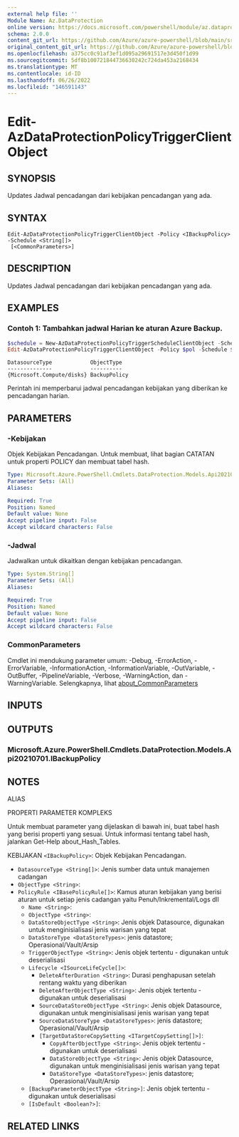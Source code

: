```yaml
---
external help file: ''
Module Name: Az.DataProtection
online version: https://docs.microsoft.com/powershell/module/az.dataprotection/edit-azdataprotectionpolicytriggerclientobject
schema: 2.0.0
content_git_url: https://github.com/Azure/azure-powershell/blob/main/src/DataProtection/help/Edit-AzDataProtectionPolicyTriggerClientObject.md
original_content_git_url: https://github.com/Azure/azure-powershell/blob/main/src/DataProtection/help/Edit-AzDataProtectionPolicyTriggerClientObject.md
ms.openlocfilehash: a375cc0c91af3ef1d095a29691517e3d450f1d99
ms.sourcegitcommit: 5df8b100721844736630242c724da453a2168434
ms.translationtype: MT
ms.contentlocale: id-ID
ms.lasthandoff: 06/26/2022
ms.locfileid: "146591143"
---
```

# Edit-AzDataProtectionPolicyTriggerClientObject

## SYNOPSIS
Updates Jadwal pencadangan dari kebijakan pencadangan yang ada.

## SYNTAX

```
Edit-AzDataProtectionPolicyTriggerClientObject -Policy <IBackupPolicy> -Schedule <String[]>
 [<CommonParameters>]
```

## DESCRIPTION
Updates Jadwal pencadangan dari kebijakan pencadangan yang ada.

## EXAMPLES

### Contoh 1: Tambahkan jadwal Harian ke aturan Azure Backup.
```powershell
$schedule = New-AzDataProtectionPolicyTriggerScheduleClientObject -ScheduleDays (Get-Date) -IntervalType Daily -IntervalCount 1
Edit-AzDataProtectionPolicyTriggerClientObject -Policy $pol -Schedule $schedule
```

```output
DatasourceType            ObjectType
--------------            ----------
{Microsoft.Compute/disks} BackupPolicy
```

Perintah ini memperbarui jadwal pencadangan kebijakan yang diberikan ke pencadangan harian.

## PARAMETERS

### -Kebijakan
Objek Kebijakan Pencadangan.
Untuk membuat, lihat bagian CATATAN untuk properti POLICY dan membuat tabel hash.

```yaml
Type: Microsoft.Azure.PowerShell.Cmdlets.DataProtection.Models.Api20210701.IBackupPolicy
Parameter Sets: (All)
Aliases:

Required: True
Position: Named
Default value: None
Accept pipeline input: False
Accept wildcard characters: False
```

### -Jadwal
Jadwalkan untuk dikaitkan dengan kebijakan pencadangan.

```yaml
Type: System.String[]
Parameter Sets: (All)
Aliases:

Required: True
Position: Named
Default value: None
Accept pipeline input: False
Accept wildcard characters: False
```

### CommonParameters
Cmdlet ini mendukung parameter umum: -Debug, -ErrorAction, -ErrorVariable, -InformationAction, -InformationVariable, -OutVariable, -OutBuffer, -PipelineVariable, -Verbose, -WarningAction, dan -WarningVariable. Selengkapnya, lihat [about_CommonParameters](http://go.microsoft.com/fwlink/?LinkID=113216)

## INPUTS

## OUTPUTS

### Microsoft.Azure.PowerShell.Cmdlets.DataProtection.Models.Api20210701.IBackupPolicy

## NOTES

ALIAS

PROPERTI PARAMETER KOMPLEKS

Untuk membuat parameter yang dijelaskan di bawah ini, buat tabel hash yang berisi properti yang sesuai. Untuk informasi tentang tabel hash, jalankan Get-Help about_Hash_Tables.


KEBIJAKAN `<IBackupPolicy>`: Objek Kebijakan Pencadangan.
  - `DatasourceType <String[]>`: Jenis sumber data untuk manajemen cadangan
  - `ObjectType <String>`: 
  - `PolicyRule <IBasePolicyRule[]>`: Kamus aturan kebijakan yang berisi aturan untuk setiap jenis cadangan yaitu Penuh/Inkremental/Logs dll
    - `Name <String>`: 
    - `ObjectType <String>`: 
    - `DataStoreObjectType <String>`: Jenis objek Datasource, digunakan untuk menginisialisasi jenis warisan yang tepat
    - `DataStoreType <DataStoreTypes>`: jenis datastore; Operasional/Vault/Arsip
    - `TriggerObjectType <String>`: Jenis objek tertentu - digunakan untuk deserialisasi
    - `Lifecycle <ISourceLifeCycle[]>`: 
      - `DeleteAfterDuration <String>`: Durasi penghapusan setelah rentang waktu yang diberikan
      - `DeleteAfterObjectType <String>`: Jenis objek tertentu - digunakan untuk deserialisasi
      - `SourceDataStoreObjectType <String>`: Jenis objek Datasource, digunakan untuk menginisialisasi jenis warisan yang tepat
      - `SourceDataStoreType <DataStoreTypes>`: jenis datastore; Operasional/Vault/Arsip
      - `[TargetDataStoreCopySetting <ITargetCopySetting[]>]`: 
        - `CopyAfterObjectType <String>`: Jenis objek tertentu - digunakan untuk deserialisasi
        - `DataStoreObjectType <String>`: Jenis objek Datasource, digunakan untuk menginisialisasi jenis warisan yang tepat
        - `DataStoreType <DataStoreTypes>`: jenis datastore; Operasional/Vault/Arsip
    - `[BackupParameterObjectType <String>]`: Jenis objek tertentu - digunakan untuk deserialisasi
    - `[IsDefault <Boolean?>]`: 

## RELATED LINKS

